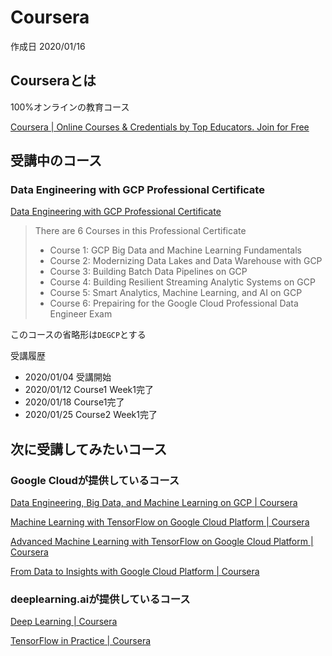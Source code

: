 # Coursera

作成日 2020/01/16

## Courseraとは

100%オンラインの教育コース

[Coursera \| Online Courses & Credentials by Top Educators\. Join for Free](https://www.coursera.org/)

## 受講中のコース

### Data Engineering with GCP Professional Certificate

[Data Engineering with GCP Professional Certificate](https://www.coursera.org/professional-certificates/gcp-data-engineering)

> There are 6 Courses in this Professional Certificate
>
>- Course 1: GCP Big Data and Machine Learning Fundamentals
>- Course 2: Modernizing Data Lakes and Data Warehouse with GCP
>- Course 3: Building Batch Data Pipelines on GCP
>- Course 4: Building Resilient Streaming Analytic Systems on GCP
>- Course 5: Smart Analytics, Machine Learning, and AI on GCP
>- Course 6: Prepairing for the Google Cloud Professional Data Engineer Exam

このコースの省略形は`DEGCP`とする

受講履歴

- 2020/01/04 受講開始
- 2020/01/12 Course1 Week1完了
- 2020/01/18 Course1完了
- 2020/01/25 Course2 Week1完了

## 次に受講してみたいコース

### Google Cloudが提供しているコース

[Data Engineering, Big Data, and Machine Learning on GCP \| Coursera](https://www.coursera.org/specializations/gcp-data-machine-learning)

[Machine Learning with TensorFlow on Google Cloud Platform \| Coursera](https://www.coursera.org/specializations/machine-learning-tensorflow-gcp)

[Advanced Machine Learning with TensorFlow on Google Cloud Platform \| Coursera](https://www.coursera.org/specializations/advanced-machine-learning-tensorflow-gcp)

[From Data to Insights with Google Cloud Platform \| Coursera](https://www.coursera.org/specializations/from-data-to-insights-google-cloud-platform)

### deeplearning.aiが提供しているコース

[Deep Learning \| Coursera](https://www.coursera.org/specializations/deep-learning)

[TensorFlow in Practice \| Coursera](https://www.coursera.org/specializations/tensorflow-in-practice)

